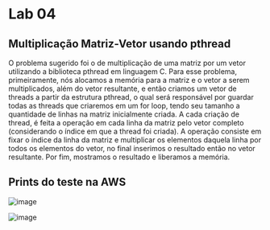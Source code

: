 # Lab 04

## Multiplicação Matriz-Vetor usando pthread

O problema sugerido foi o de multiplicação de uma matriz por um vetor utilizando a biblioteca pthread em linguagem C. Para esse problema, primeiramente, nós alocamos a memória para a matriz e o vetor a serem multiplicados, além do vetor resultante, e então criamos um vetor de threads a partir da estrutura pthread, o qual será responsável por guardar todas as threads que criaremos em um for loop, tendo seu tamanho a quantidade de linhas na matriz inicialmente criada. A cada criação de thread, é feita a operação em cada linha da matriz pelo vetor completo (considerando o índice em que a thread foi criada). A operação consiste em fixar o índice da linha da matriz e multiplicar os elementos daquela linha por todos os elementos do vetor, no final inserimos o resultado então no vetor resultante. Por fim, mostramos o resultado e liberamos a memória. 

## Prints do teste na AWS
![image](https://github.com/MaracujaDoMack/Sistemas-Operacionais-04G/assets/162309148/82d1f6da-2ead-4497-b2b3-de05f19ffe50)

![image](https://github.com/MaracujaDoMack/Sistemas-Operacionais-04G/assets/162309148/22d0c66e-fac7-439a-be2e-d26017377f40)
